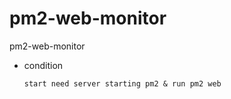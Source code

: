 # pm2-web-monitor
pm2-web-monitor

- condition

    ``start need server starting pm2 & run pm2 web``
    